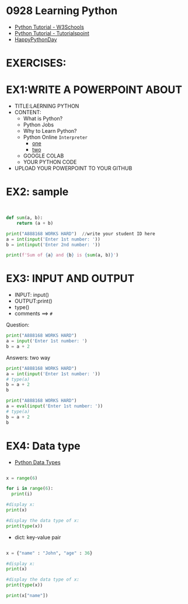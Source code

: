 
# 0928 Learning Python
- [Python Tutorial - W3Schools](https://www.w3schools.com/python/)
- [Python Tutorial - Tutorialspoint](https://www.tutorialspoint.com/python/index.htm)
- [HappyPythonDay](https://github.com/MyFirstSecurity2020/HappyPythonDay)


# EXERCISES:

# EX1:WRITE A POWERPOINT ABOUT 
- TITLE:LAERNING PYTHON
- CONTENT:
  - What is Python?
  - Python Jobs
  - Why to Learn Python?
  - Python Online `Interpreter`
    - [one](https://www.online-python.com/) 
    - [two](https://www.programiz.com/python-programming/online-compiler/)
  - GOOGLE COLAB
  - YOUR PYTHON CODE 
- UPLOAD YOUR POWERPOINT TO YOUR GITHUB

# EX2: sample
```python


def sum(a, b):
    return (a + b)

print("A888168 WORKS HARD")  //write your student ID here
a = int(input('Enter 1st number: '))
b = int(input('Enter 2nd number: '))

print(f'Sum of {a} and {b} is {sum(a, b)}')
```

# EX3: INPUT AND OUTPUT
- INPUT: input()
- OUTPUT:print()
- type()
- comments ==> `#`

Question: 
```python
print("A888168 WORKS HARD")
a = input('Enter 1st number: ')
b = a + 2
```
Answers: two way

```python
print("A888168 WORKS HARD")
a = int(input('Enter 1st number: '))
# type(a)
b = a + 2
b
```

```python
print("A888168 WORKS HARD")
a = eval(input('Enter 1st number: '))
# type(a)
b = a + 2
b
```
# EX4: Data type
- [Python Data Types](https://www.w3schools.com/python/python_datatypes.asp)

```python

x = range(6)

for i in range(6):
  print(i)

#display x:
print(x)

#display the data type of x:
print(type(x)) 
```
- dict: key-value pair
```python

x = {"name" : "John", "age" : 36}

#display x:
print(x)

#display the data type of x:
print(type(x)) 

print(x["name"])
```


